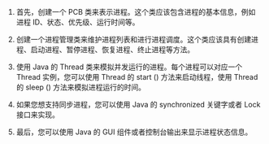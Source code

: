 1. 首先，创建一个 PCB 类来表示进程。这个类应该包含进程的基本信息，例如进程 ID、状态、优先级、运行时间等。
    
2. 创建一个进程管理类来维护进程列表和进行进程调度。这个类应该具有创建进程、启动进程、暂停进程、恢复进程、终止进程等方法。
    
3. 使用 Java 的 Thread 类来模拟并发运行的进程。每个进程可以对应一个 Thread 实例，您可以使用 Thread 的 start () 方法来启动线程，使用 Thread 的 sleep () 方法来模拟进程运行的时间。
    
4. 如果您想支持同步进程，您可以使用 Java 的 synchronized 关键字或者 Lock 接口来实现。
    
5. 最后，您可以使用 Java 的 GUI 组件或者控制台输出来显示进程状态信息。